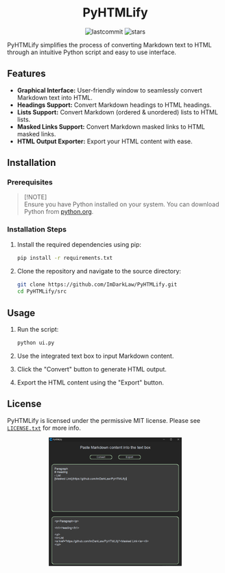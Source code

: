 <h1 align="center">PyHTMLify</h1>

<p align="center">
  <img src="https://img.shields.io/github/last-commit/ImDarkLaw/PyHTMLify" alt="lastcommit">
  <img src="https://img.shields.io/github/stars/ImDarkLaw/PyHTMLify" alt="stars">
</p>

PyHTMLify simplifies the process of converting Markdown text to HTML through an intuitive Python script and easy to use interface.

## Features

- **Graphical Interface:** User-friendly window to seamlessly convert Markdown text into HTML.
- **Headings Support:** Convert Markdown headings to HTML headings.
- **Lists Support:** Convert Markdown (ordered & unordered) lists to HTML lists.
- **Masked Links Support:** Convert Markdown masked links to HTML masked links.
- **HTML Output Exporter:** Export your HTML content with ease.

## Installation

### Prerequisites

> [!NOTE]\
> Ensure you have Python installed on your system. You can download Python from [python.org](https://www.python.org/).

### Installation Steps

1. Install the required dependencies using pip:
    ```bash
    pip install -r requirements.txt
    ```

2. Clone the repository and navigate to the source directory:
    ```bash
    git clone https://github.com/ImDarkLaw/PyHTMLify.git
    cd PyHTMLify/src
    ```

## Usage

1. Run the script:
    ```bash
    python ui.py
    ```

2. Use the integrated text box to input Markdown content.
3. Click the "Convert" button to generate HTML output.
4. Export the HTML content using the "Export" button.

## License

PyHTMLify is licensed under the permissive MIT license. Please see [`LICENSE.txt`](https://github.com/ImDarkLaw/PyHTMLify/blob/main/LICENSE) for more info.

<p align="center">
   <img src="src/assets/Window.png" alt="Window" height="300">
</p>